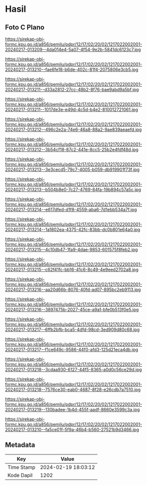 # Hasil

## Foto C Plano

https://sirekap-obj-formc.kpu.go.id/a856/pemilu/pdpr/12/17/02/20/02/1217022002001-20240217-013209--4da014e4-5a07-4f54-9e2b-5841dc6123c7.jpg

https://sirekap-obj-formc.kpu.go.id/a856/pemilu/pdpr/12/17/02/20/02/1217022002001-20240217-013210--fae6fe18-b6de-402c-81f4-2075806e3cb5.jpg

https://sirekap-obj-formc.kpu.go.id/a856/pemilu/pdpr/12/17/02/20/02/1217022002001-20240217-013211--d33a2812-27cc-48b2-8f76-bae9abd9a5bf.jpg

https://sirekap-obj-formc.kpu.go.id/a856/pemilu/pdpr/12/17/02/20/02/1217022002001-20240217-013211--1017de3e-e49d-4c5d-b4e2-810012721061.jpg

https://sirekap-obj-formc.kpu.go.id/a856/pemilu/pdpr/12/17/02/20/02/1217022002001-20240217-013212--496c2e2a-74e6-46a8-88a2-9ae839aeaefd.jpg

https://sirekap-obj-formc.kpu.go.id/a856/pemilu/pdpr/12/17/02/20/02/1217022002001-20240217-013212--3b54cf18-87c2-441e-8cc5-25b2e4fdf48d.jpg

https://sirekap-obj-formc.kpu.go.id/a856/pemilu/pdpr/12/17/02/20/02/1217022002001-20240217-013213--3e3cecd5-79c7-4005-b059-db919901f73f.jpg

https://sirekap-obj-formc.kpu.go.id/a856/pemilu/pdpr/12/17/02/20/02/1217022002001-20240217-013213--b504b8e0-7c27-4769-84fa-19b894c57a5c.jpg

https://sirekap-obj-formc.kpu.go.id/a856/pemilu/pdpr/12/17/02/20/02/1217022002001-20240217-013214--e617dfed-d1f8-4559-aba6-7d1ebb534a7f.jpg

https://sirekap-obj-formc.kpu.go.id/a856/pemilu/pdpr/12/17/02/20/02/1217022002001-20240217-013214--1a1802ea-4375-42fc-83bb-dc0b801e64a0.jpg

https://sirekap-obj-formc.kpu.go.id/a856/pemilu/pdpr/12/17/02/20/02/1217022002001-20240217-013215--4c10db47-1fa9-4dae-9853-601575f8feb2.jpg

https://sirekap-obj-formc.kpu.go.id/a856/pemilu/pdpr/12/17/02/20/02/1217022002001-20240217-013215--c62f41fc-bb16-41c6-8c49-4e9eed2702a8.jpg

https://sirekap-obj-formc.kpu.go.id/a856/pemilu/pdpr/12/17/02/20/02/1217022002001-20240217-013216--aa20d66b-8076-40fd-ad07-895bc2eb9113.jpg

https://sirekap-obj-formc.kpu.go.id/a856/pemilu/pdpr/12/17/02/20/02/1217022002001-20240217-013216--3897475b-2027-45ce-a9a1-bfe0b513f0e5.jpg

https://sirekap-obj-formc.kpu.go.id/a856/pemilu/pdpr/12/17/02/20/02/1217022002001-20240217-013217--6ffb2bfb-bca5-4dfd-98cd-3ed909d80c68.jpg

https://sirekap-obj-formc.kpu.go.id/a856/pemilu/pdpr/12/17/02/20/02/1217022002001-20240217-013217--f1ce649c-9586-44f0-afd3-125d21eca4db.jpg

https://sirekap-obj-formc.kpu.go.id/a856/pemilu/pdpr/12/17/02/20/02/1217022002001-20240217-013218--3cdaa930-6127-44f5-8365-a0d0c56ce29d.jpg

https://sirekap-obj-formc.kpu.go.id/a856/pemilu/pdpr/12/17/02/20/02/1217022002001-20240217-013218--7576ce30-eab0-4687-8f28-e26cdb7a7510.jpg

https://sirekap-obj-formc.kpu.go.id/a856/pemilu/pdpr/12/17/02/20/02/1217022002001-20240217-013219--130badee-1b4d-455f-aadf-8660e3599c3a.jpg

https://sirekap-obj-formc.kpu.go.id/a856/pemilu/pdpr/12/17/02/20/02/1217022002001-20240217-013210--fa5ce01f-5f9a-46b4-b560-27521b9d3466.jpg


## Metadata

| Key        | Value               |
| ---------- | ------------------- |
| Time Stamp | 2024-02-19 18:03:12 |
| Kode Dapil | 1202                |



